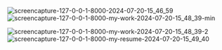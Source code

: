 ![screencapture-127-0-0-1-8000-2024-07-20-15_46_59](https://github.com/user-attachments/assets/9f7fedc5-c3ef-4fe6-b13b-2c9b59514b03)
![screencapture-127-0-0-1-8000-my-work-2024-07-20-15_48_39-min](https://github.com/user-attachments/assets/2caddbd7-6ff5-4a1a-9c1f-4389db687ff4)

![screencapture-127-0-0-1-8000-my-work-2024-07-20-15_48_39-2](https://github.com/user-attachments/assets/21a6cbdd-7e0e-4f7c-9fc6-4ccd163ae892)
![screencapture-127-0-0-1-8000-my-resume-2024-07-20-15_49_40](https://github.com/user-attachments/assets/70df52f3-117d-4e75-9606-06a9ec548491)
